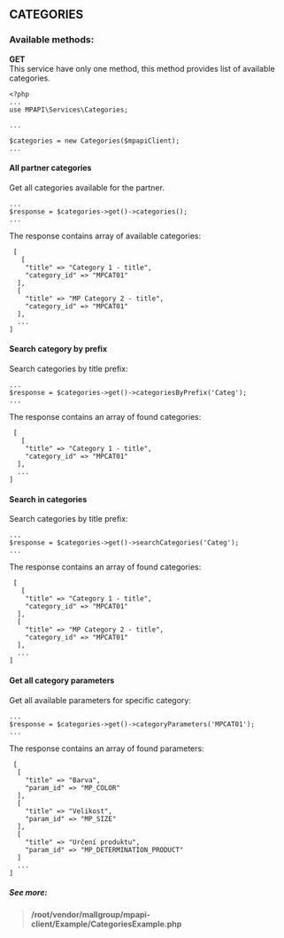## CATEGORIES

### Available methods:
**GET**  
This service have only one method, this method provides list of available categories.
```
<?php 
...
use MPAPI\Services\Categories;

...

$categories = new Categories($mpapiClient);
...
``` 

#### All partner categories
Get all categories available  for the partner.  
```
...
$response = $categories->get()->categories(); 
... 
```

The response contains array of available categories:
```
 [
   [
    "title" => "Category 1 - title",
    "category_id" => "MPCAT01"
  ],
  [
    "title" => "MP Category 2 - title",
    "category_id" => "MPCAT01"
  ],
  ...
]

```

#### Search category by prefix
Search categories by title prefix:
```
...
$response = $categories->get()->categoriesByPrefix('Categ'); 
... 
```

The response contains an array of found categories:
```
 [
   [
    "title" => "Category 1 - title",
    "category_id" => "MPCAT01"
  ],
  ...
]

```

#### Search in categories
Search categories by title prefix:
```
...
$response = $categories->get()->searchCategories('Categ'); 
... 
```

The response contains an array of found categories:
```
 [
   [
    "title" => "Category 1 - title",
    "category_id" => "MPCAT01"
  ],
  [
    "title" => "MP Category 2 - title",
    "category_id" => "MPCAT01"
  ],
  ...
]

```

#### Get all category parameters
Get all available parameters for specific category:
```
...
$response = $categories->get()->categoryParameters('MPCAT01'); 
... 
```

The response contains an array of found parameters:
```
 [
  [
    "title" => "Barva",
    "param_id" => "MP_COLOR"
  ],
  [
    "title" => "Velikost",
    "param_id" => "MP_SIZE"
  ],
  [
    "title" => "Určení produktu",
    "param_id" => "MP_DETERMINATION_PRODUCT"
  ]
  ...
]

```

##### See more:
> **/root/vendor/mallgroup/mpapi-client/Example/CategoriesExample.php**
